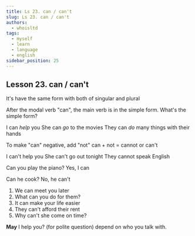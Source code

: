 ```yaml
---
title: Ls 23. can / can't
slug: Ls 23. can / can't
authors:
  - whoisltd
tags:
  - myself
  - learn
  - language
  - english
sidebar_position: 25
---
```

## Lesson 23. can / can't

It's have the same form with both of singular and plural

After the modal verb "can", the main verb is in the simple form.
What's the simple form? 

I can *help* you
She can *go* to the movies
They can *do* many things with their hands

To make "can" negative, add "not"
can + not = cannot or can't

I can't help you
She can't go out tonight
They cannot speak English

Can you play the piano?
Yes, I can

Can he cook?
No, he can't

1. We can meet you later
2. What can you do for them?
3. It can make your life easier
4. They can't afford their rent
5. Why can't she come on time?

**May** I help you? (for polite question) depend on who you talk with.